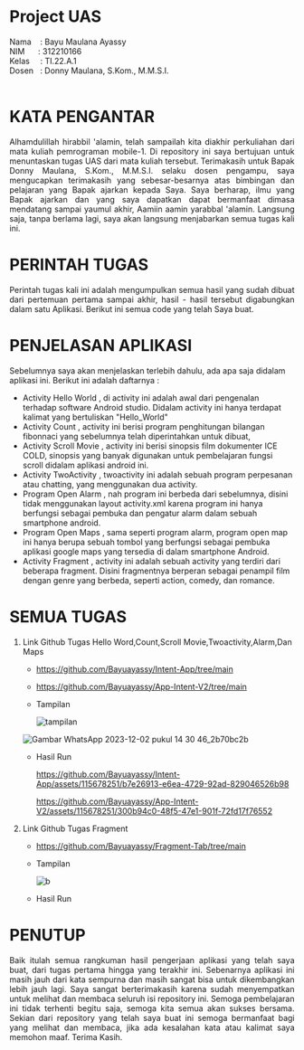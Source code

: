 # Project UAS

Nama &nbsp; &nbsp;: Bayu Maulana Ayassy<br>
NIM&nbsp; &nbsp; &nbsp; : 312210166<br>
Kelas&ensp; &nbsp; : TI.22.A.1<br>
Dosen &nbsp; : Donny Maulana, S.Kom., M.M.S.I.<br><br>

# KATA PENGANTAR
<p align="justify">Alhamdulillah hirabbil 'alamin, telah sampailah kita diakhir perkuliahan dari mata kuliah pemrograman mobile-1. Di repository ini saya bertujuan untuk menuntaskan tugas UAS dari mata kuliah tersebut. Terimakasih untuk Bapak Donny Maulana, S.Kom., M.M.S.I. selaku dosen pengampu, saya mengucapkan terimakasih yang sebesar-besarnya atas bimbingan dan pelajaran yang Bapak ajarkan kepada Saya. Saya berharap, ilmu yang Bapak ajarkan dan yang saya dapatkan dapat bermanfaat dimasa mendatang sampai yaumul akhir, Aamiin aamin yarabbal 'alamin. Langsung saja, tanpa berlama lagi, saya akan langsung menjabarkan semua tugas kali ini.</p>

# PERINTAH TUGAS
<p align="justify">Perintah tugas kali ini adalah mengumpulkan semua hasil yang sudah dibuat dari pertemuan pertama sampai akhir, hasil - hasil tersebut digabungkan dalam satu Aplikasi. Berikut ini semua code yang telah Saya buat.</p>

# PENJELASAN APLIKASI
Sebelumnya saya akan menjelaskan terlebih dahulu, ada apa saja didalam aplikasi ini. Berikut ini adalah daftarnya :
- Activity Hello World , di activity ini adalah awal dari pengenalan terhadap software Android studio. Didalam activity ini hanya terdapat kalimat yang bertuliskan "Hello_World"
- Activity Count ,  activity ini berisi program penghitungan bilangan fibonnaci yang sebelumnya telah diperintahkan untuk dibuat,
- Activity Scroll Movie , activity ini berisi sinopsis film dokumenter ICE COLD, sinopsis yang banyak digunakan untuk pembelajaran fungsi scroll didalam aplikasi android ini.
- Activity TwoActivity ,  twoactivity ini adalah sebuah program perpesanan atau chatting, yang menggunakan dua activity.
- Program Open Alarm , nah program ini berbeda dari sebelumnya, disini tidak menggunakan layout activity.xml karena program ini hanya berfungsi sebagai pembuka dan pengatur alarm dalam sebuah smartphone android.
- Program Open Maps ,  sama seperti program alarm, program open map ini hanya berupa sebuah tombol yang berfungsi sebagai pembuka aplikasi google maps yang tersedia di dalam smartphone Android.
- Activity Fragment , activity ini adalah sebuah activity yang terdiri dari beberapa fragment. Disini fragmentnya berperan sebagai penampil film dengan genre yang berbeda, seperti action, comedy, dan romance.

# SEMUA TUGAS

1. Link Github Tugas Hello Word,Count,Scroll Movie,Twoactivity,Alarm,Dan Maps

   - https://github.com/Bayuayassy/Intent-App/tree/main
   - https://github.com/Bayuayassy/App-Intent-V2/tree/main

   - Tampilan
  
     ![tampilan](https://github.com/Bayuayassy/Intent-App/assets/115678251/ac88dbb9-7b66-4aea-adbf-a7278ef128d6)

    ![Gambar WhatsApp 2023-12-02 pukul 14 30 46_2b70bc2b](https://github.com/Bayuayassy/App-Intent-V2/assets/115678251/89c4f780-f366-49c7-b3ee-7794af517a44)

   - Hasil Run
  
     https://github.com/Bayuayassy/Intent-App/assets/115678251/b7e26913-e6ea-4729-92ad-829046526b98

     https://github.com/Bayuayassy/App-Intent-V2/assets/115678251/300b94c0-48f5-47e1-901f-72fd17f76552

2. Link Github Tugas Fragment

   - https://github.com/Bayuayassy/Fragment-Tab/tree/main

   - Tampilan

      ![b](https://github.com/Bayuayassy/Fragment-Tab/assets/115678251/cb3043fb-4bf0-4e7c-b847-b5d7f5463d39)

   - Hasil Run
  

# PENUTUP
<p align="justify">Baik itulah semua rangkuman hasil pengerjaan aplikasi yang telah saya buat, dari tugas pertama hingga yang terakhir ini. Sebenarnya aplikasi ini masih jauh dari kata sempurna dan masih sangat bisa untuk dikembangkan lebih jauh lagi. Saya sangat berterimakasih karena sudah menyempatkan untuk melihat dan membaca seluruh isi repository ini. Semoga pembelajaran ini tidak terhenti begitu saja, semoga kita semua akan sukses bersama. 
Sekian dari repository yang telah saya buat ini semoga bermanfaat bagi yang melihat dan membaca, jika ada kesalahan kata atau kalimat saya memohon maaf. Terima Kasih.</p><br><br>
